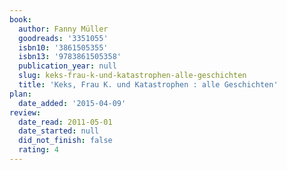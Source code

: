 ```yaml
---
book:
  author: Fanny Müller
  goodreads: '3351055'
  isbn10: '3861505355'
  isbn13: '9783861505358'
  publication_year: null
  slug: keks-frau-k-und-katastrophen-alle-geschichten
  title: 'Keks, Frau K. und Katastrophen : alle Geschichten'
plan:
  date_added: '2015-04-09'
review:
  date_read: 2011-05-01
  date_started: null
  did_not_finish: false
  rating: 4
---
```

